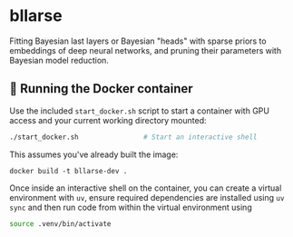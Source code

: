 # bllarse
Fitting Bayesian last layers or Bayesian "heads" with sparse priors to embeddings of deep neural networks, and pruning their parameters with Bayesian model reduction.

## 🚀 Running the Docker container

Use the included `start_docker.sh` script to start a container with GPU access and your current working directory mounted:

```bash
./start_docker.sh                # Start an interactive shell
```

This assumes you've already built the image:
```
docker build -t bllarse-dev .
``` 

Once inside an interactive shell on the container, you can create a virtual environment with `uv`, ensure required dependencies are installed using `uv sync` and then run code from within the virtual environment using

```bash
source .venv/bin/activate
```
